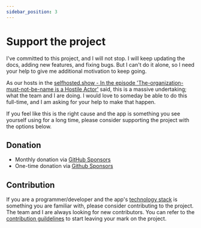 ```yaml
---
sidebar_position: 3
---
```


# Support the project

I've committed to this project, and I will not stop. I will keep updating the docs, adding new features, and fixing bugs. But I can't do it alone, so I need your help to give me additional motivation to keep going.

As our hosts in the [selfhosted.show - In the episode 'The-organization-must-not-be-name is a Hostile Actor'](https://selfhosted.show/79?t=1418) said, this is a massive undertaking; what the team and I are doing. I would love to someday be able to do this full-time, and I am asking for your help to make that happen.

If you feel like this is the right cause and the app is something you see yourself using for a long time, please consider supporting the project with the options below.

## Donation

* Monthly donation via [GitHub Sponsors](https://github.com/sponsors/alextran1502)
* One-time donation via [Github Sponsors](https://github.com/sponsors/alextran1502?frequency=one-time&sponsor=alextran1502)

## Contribution

If you are a programmer/developer and the app's [technology stack](./technology-stack.md) is something you are familiar with, please consider contributing to the project. The team and I are always looking for new contributors. You can refer to the [contribution guildelines](/docs/contribution-guidelines) to start leaving your mark on the project. 
